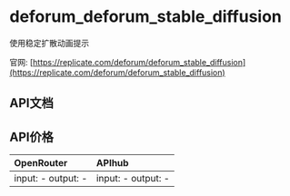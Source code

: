 # deforum_deforum_stable_diffusion

使用稳定扩散动画提示

官网: [https://replicate.com/deforum/deforum_stable_diffusion](https://replicate.com/deforum/deforum_stable_diffusion)

## API文档



## API价格

| OpenRouter | APIhub |
|:---|:---|
| input: - output: - | input: - output: - |
